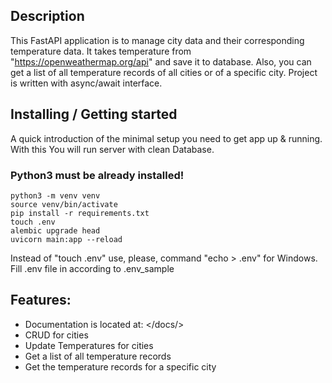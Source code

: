 ## Description
This FastAPI application is to manage city data and their corresponding temperature data.
It takes temperature from "https://openweathermap.org/api" and save it to database.
Also, you can get a list of all temperature records of all cities or of a specific city.
Project is written with async/await interface.

## Installing / Getting started

A quick introduction of the minimal setup you need to get app up &
running. With this You will run server with clean Database.

### Python3 must be already installed!

```shell
python3 -m venv venv 
source venv/bin/activate
pip install -r requirements.txt
touch .env
alembic upgrade head
uvicorn main:app --reload
```
Instead of "touch .env" use, please, command "echo > .env" for Windows.
Fill .env file in according to .env_sample

## Features:
- Documentation is located at: </docs/>
- CRUD for cities
- Update Temperatures for cities
- Get a list of all temperature records
- Get the temperature records for a specific city
